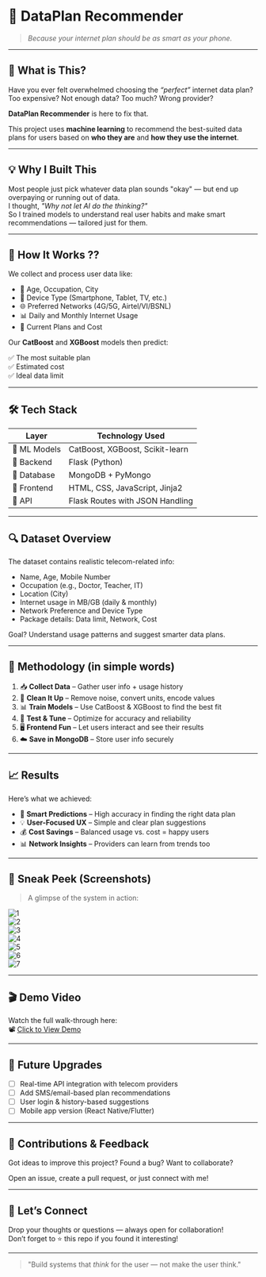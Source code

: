 # 📡 DataPlan Recommender

> *Because your internet plan should be as smart as your phone.*

---

## 🚀 What is This?

Have you ever felt overwhelmed choosing the *“perfect”* internet data plan?  
Too expensive? Not enough data? Too much? Wrong provider?

**DataPlan Recommender** is here to fix that.

This project uses **machine learning** to recommend the best-suited data plans for users based on **who they are** and **how they use the internet**.

---

## 💡 Why I Built This

Most people just pick whatever data plan sounds "okay" — but end up overpaying or running out of data.  
I thought, *"Why not let AI do the thinking?"*  
So I trained models to understand real user habits and make smart recommendations — tailored just for them.

---

## 🧠 How It Works ??

We collect and process user data like:

- 👤 Age, Occupation, City
- 📱 Device Type (Smartphone, Tablet, TV, etc.)
- 🌐 Preferred Networks (4G/5G, Airtel/VI/BSNL)
- 📊 Daily and Monthly Internet Usage
- 💸 Current Plans and Cost

Our **CatBoost** and **XGBoost** models then predict:

✅ The most suitable plan  
✅ Estimated cost  
✅ Ideal data limit

---

## 🛠️ Tech Stack

| Layer        | Technology Used                   |
|--------------|-----------------------------------|
| 🧠 ML Models  | CatBoost, XGBoost, Scikit-learn   |
| 🐍 Backend   | Flask (Python)                    |
| 🧾 Database  | MongoDB + PyMongo                 |
| 🎨 Frontend  | HTML, CSS, JavaScript, Jinja2     |
| 🔗 API       | Flask Routes with JSON Handling   |

---

## 🔍 Dataset Overview

The dataset contains realistic telecom-related info:

- Name, Age, Mobile Number
- Occupation (e.g., Doctor, Teacher, IT)
- Location (City)
- Internet usage in MB/GB (daily & monthly)
- Network Preference and Device Type
- Package details: Data limit, Network, Cost

Goal? Understand usage patterns and suggest smarter data plans.

---

## 🧪 Methodology (in simple words)

1. 📥 **Collect Data** – Gather user info + usage history  
2. 🧼 **Clean It Up** – Remove noise, convert units, encode values  
3. 📊 **Train Models** – Use CatBoost & XGBoost to find the best fit  
4. 🧪 **Test & Tune** – Optimize for accuracy and reliability  
5. 🖥 **Frontend Fun** – Let users interact and see their results  
6. ☁️ **Save in MongoDB** – Store user info securely

---

## 📈 Results

Here’s what we achieved:

- 🧠 **Smart Predictions** – High accuracy in finding the right data plan
- 💡 **User-Focused UX** – Simple and clear plan suggestions
- 💰 **Cost Savings** – Balanced usage vs. cost = happy users
- 📊 **Network Insights** – Providers can learn from trends too

---

## 📸 Sneak Peek (Screenshots)

> A glimpse of the system in action:

![1](https://github.com/user-attachments/assets/c50de068-9c07-4fc5-9acd-77e1807619fc)  
![2](https://github.com/user-attachments/assets/4f639b44-43c7-49de-9f2d-53f761b45b7c)  
![3](https://github.com/user-attachments/assets/45597dbf-c6dd-4d0a-bf60-aa204a5376fd)  
![4](https://github.com/user-attachments/assets/4a22a2db-3909-47ac-bc83-b179644215ab)  
![5](https://github.com/user-attachments/assets/fe502958-ec46-4999-af18-79653188fd0d)  
![6](https://github.com/user-attachments/assets/ae72c66a-68f2-4665-843a-2a2aff64ecf8)  
![7](https://github.com/user-attachments/assets/3aa55c1e-fb75-4d74-9acd-3c8ed19ea849)

---

## 🎬 Demo Video

Watch the full walk-through here:  
📽️ [Click to View Demo](https://github.com/user-attachments/assets/8b548f92-49d6-45ab-bdd1-735223db33c7)

---

## 🧩 Future Upgrades

- [ ] Real-time API integration with telecom providers
- [ ] Add SMS/email-based plan recommendations
- [ ] User login & history-based suggestions
- [ ] Mobile app version (React Native/Flutter)

---

## 🤝 Contributions & Feedback

Got ideas to improve this project? Found a bug? Want to collaborate?

Open an issue, create a pull request, or just connect with me!

---

## 🔗 Let’s Connect

Drop your thoughts or questions — always open for collaboration!  
Don’t forget to ⭐ this repo if you found it interesting!

---

> "Build systems that *think* for the user — not make the user think."

